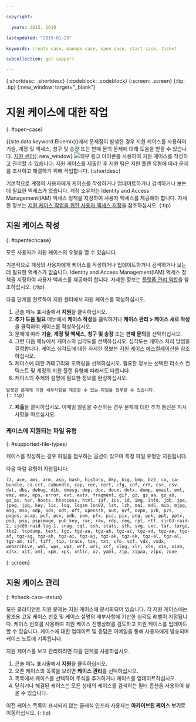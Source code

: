 ```yaml
---

copyright:

  years: 2015, 2019

lastupdated: "2019-01-29"

keywords: create case, manage case, open case, start case, ticket

subcollection: get-support

---
```


{:shortdesc: .shortdesc}
{:codeblock: .codeblock}
{:screen: .screen}
{:tip: .tip}
{:new_window: target="_blank"}

# 지원 케이스에 대한 작업 
{: #open-case}

{{site.data.keyword.Bluemix}}에서 문제점이 발생한 경우 지원 케이스를 사용하여 기술, 계정 및 액세스, 청구 및 송장 또는 판매 문의 문제에 대해 도움을 받을 수 있습니다. [지원 센터](https://dev.console.cloud.ibm.com/unifiedsupport/supportcenter){: new_window} ![외부 링크 아이콘](../icons/launch-glyph.svg "외부 링크 아이콘")를 사용하여 지원 케이스를 작성하고 관리할 수 있습니다. 지원 케이스를 제출한 후 지원 팀은 지원 플랜 유형에 따라 문제를 조사하고 해결하기 위해 작업합니다.
{:shortdesc}

기본적으로 계정의 사용자에게 케이스를 작성하거나 업데이트하거나 검색하거나 보는 데 필요한 액세스가 없습니다. 계정 소유자는 Identity and Access Management(IAM) 액세스 정책을 지정하여 사용자 액세스를 제공해야 합니다. 자세한 정보는 [지원 케이스 작업을 위한 사용자 액세스 지정](/docs/get-support?topic=get-support-access#access)을 참조하십시오.
{:tip}

## 지원 케이스 작성
{: #opentechcase}

모든 사용자가 지원 케이스의 유형을 열 수 있습니다.

기본적으로 계정의 사용자에게 케이스를 작성하거나 업데이트하거나 검색하거나 보는 데 필요한 액세스가 없습니다. Identity and Access Management(IAM) 액세스 정책을 지정하여 사용자 액세스를 제공해야 합니다. 자세한 정보는 [플랫폼 관리 역할](/docs/iam?topic=iam-platformroles#platformroles)을 참조하십시오.
{:tip}

다음 단계를 완료하여 지원 센터에서 지원 케이스를 작성하십시오. 

  1. 콘솔 메뉴 표시줄에서 **지원**을 클릭하십시오.
  2. **추가 도움 필요** 메뉴에서 **케이스 작성**을 클릭하거나 **케이스 관리 > 케이스 새로 작성**을 클릭하여 케이스를 작성하십시오.
  3. 문제에 따라 **기술**, **계정 및 액세스**, **청구 및 송장** 또는 **판매 문의**를 선택하십시오.
  4. 그런 다음 메뉴에서 케이스의 심각도를 선택하십시오. 심각도는 케이스 처리 방법을 결정합니다. 케이스 심각도에 대한 자세한 정보는 [지원 케이스 에스컬레이션](/docs/get-support?topic=get-support-escalation#escalation)을 참조하십시오.
  5. 케이스에 대한 카테고리와 오퍼링을 선택하십시오. 필요한 정보는 선택한 리소스 컨텍스트 및 계정의 지원 플랜 유형에 따라서도 다릅니다.
  6. 케이스의 주제와 설명에 필요한 정보를 완성하십시오. 
  
    발생한 문제에 대한 세부사항을 제공할 수 있는 파일을 첨부할 수 있습니다.
    {: tip}
  7. **제출**을 클릭하십시오. 이메일 알림을 수신하는 경우 문제에 대한 추가 통신은 지시사항을 따르십시오. 

### 케이스에 지원되는 파일 유형 
{: #supported-file-types}

케이스를 작성하는 경우 파일을 첨부하는 옵션이 있으며 특정 파일 유형만 지원됩니다. 

다음 파일 유형이 지원됩니다. 

```
7z, ace, ams, arm, asp, bash, history, bkp, big, bmp, bz2, ca, ca-bundle, ca-crt, cabundle, cap, cer, cert, cfg, cnf, crt, csr, csv, dat, dbs, debug, dib, dmesg, dmp, doc, docx, dotx, dump, email, eml, emz, env, eps, error, evt, evtx, fragment, gif, gz, gz_aa, gz_ab, gz_ac, har, hosts, htaccess, html, iaf, ics, id, img, info, jpb, jpe, jpeg, jpg, key, lic, log, logsm lon02, lst, lzh, mai, md5, mib, mjpg, msg, mso, odp, ods, odt, oft, openssh, out, ovf, ovpn, p7b, p7s, pages, pcap, pcf, pcx, pdb, pem, pfx, pic, pix, png, ppk, ppt, pptx, psd, psp, pspimage, pub_key, rar, raw, rdp, req, rpt, rtf, sjc03-raid-2, sjc03-raid-log-1, snag, sql, ssh, stats, sth, svg, sxc, tar, targz, tbz2, tcpdump, text, tgz, tgz-aa, tgz-ab, tgz-ac, tgz-ad, tgz-ae, tgz-af, tgz-ag, tgz-ah, tgz-ai, tgz-aj, tgz-ak, tgz-ak, tgz-al, tgz-al, tgz-am, tif, tiff, tip, trace, tsv, txt, ufo, vcf, vdx, vsdx, webarchive, wml, wps, wpz, wrf, wri, xcf, xlog, xlr, xls, xis, xism, xisx, xit, xml, xpm, xps, xslic, xz, yaml, zip, zipaa, zipx, zone
```
{: screen}

## 지원 케이스 관리 
{: #check-case-status}

모든 클라이언트 지원 문제는 지원 케이스에 문서화되어 있습니다. 각 지원 케이스에는 참조용 고유 케이스 번호 및 케이스 설명의 세부사항에 기반한 심각도 레벨이 지정됩니다. 케이스 번호를 사용하여 지원 케이스 진행상태를 검토하고 지원 케이스를 업데이트할 수 있습니다. 케이스에 대한 업데이트 및 응답은 이메일을 통해 사용자에게 발송되며 케이스 노트에 기록됩니다. 

지원 케이스를 보고 관리하려면 다음 단계를 사용하십시오.

  1. 콘솔 메뉴 표시줄에서 **지원**을 클릭하십시오.
  2. 오픈 케이스의 목록을 보려면 **케이스 관리**를 선택하십시오.
  3. 목록에서 케이스를 선택하여 주석을 추가하거나 케이스를 업데이트하십시오.
  4. 닫히거나 해결된 케이스는 모든 상태의 케이스를 검색하는 필터 옵션을 사용하여 찾을 수 있습니다. 

이전 케이스 목록이 표시되지 않는 클래식 인프라 사용자는 **아카이브된 케이스 보기**로 이동하십시오. 
{: tip}


